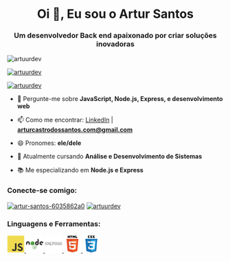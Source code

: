 <h1 align="center">Oi 👋, Eu sou o Artur Santos</h1>
<h3 align="center">Um desenvolvedor Back end apaixonado por criar soluções inovadoras</h3>

<p align="left"> <img src="https://komarev.com/ghpvc/?username=artuurdev&label=Profile%20views&color=0e75b6&style=flat" alt="artuurdev" /> </p>

<p align="left"> <a href="https://github.com/ryo-ma/github-profile-trophy"><img src="https://github-profile-trophy.vercel.app/?username=artuurdev" alt="artuurdev" /></a> </p>

<p align="left"> <a href="https://github.com/ryo-ma/github-profile-trophy"><img src="https://img.shields.io/github/followers/artuurdev?label=Followers&style=social" alt="artuurdev" /></a> </p>

- 💬 Pergunte-me sobre **JavaScript, Node.js, Express, e desenvolvimento web**

- 📫 Como me encontrar: [LinkedIn](https://www.linkedin.com/in/artur-santos-6035862a0) | **arturcastrodossantos.com@gmail.com**

- 😄 Pronomes: **ele/dele**

- 📘 Atualmente cursando **Análise e Desenvolvimento de Sistemas**

- 📚 Me especializando em **Node.js e Express**

<h3 align="left">Conecte-se comigo:</h3>
<p align="left">
<a href="https://linkedin.com/in/artur-santos-6035862a0" target="blank"><img align="center" src="https://cdn.jsdelivr.net/npm/simple-icons@3.0.1/icons/linkedin.svg" alt="artur-santos-6035862a0" height="30" width="40" /></a>
<a href="https://github.com/artuurdev" target="blank"><img align="center" src="https://cdn.jsdelivr.net/npm/simple-icons@3.0.1/icons/github.svg" alt="artuurdev" height="30" width="40" /></a>
</p>

<h3 align="left">Linguagens e Ferramentas:</h3>
<p align="left"> 
<a href="https://developer.mozilla.org/en-US/docs/Web/JavaScript" target="_blank"> <img src="https://raw.githubusercontent.com/devicons/devicon/master/icons/javascript/javascript-original.svg" alt="javascript" width="40" height="40"/> </a> 
<a href="https://nodejs.org" target="_blank"> <img src="https://raw.githubusercontent.com/devicons/devicon/master/icons/nodejs/nodejs-original-wordmark.svg" alt="nodejs" width="40" height="40"/> </a> 
<a href="https://expressjs.com" target="_blank"> <img src="https://raw.githubusercontent.com/devicons/devicon/master/icons/express/express-original-wordmark.svg" alt="express" width="40" height="40"/> </a> 
<a href="https://www.w3.org/html/" target="_blank"> <img src="https://raw.githubusercontent.com/devicons/devicon/master/icons/html5/html5-original-wordmark.svg" alt="html5" width="40" height="40"/> </a> 
<a href="https://www.w3schools.com/css/" target="_blank"> <img src="https://raw.githubusercontent.com/devicons/devicon/master/icons/css3/css3-original-wordmark.svg" alt="css3" width="40" height="40"/> </a> 
</p>
